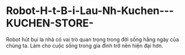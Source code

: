 # Robot-H-t-B-i-Lau-Nh-Kuchen---KUCHEN-STORE-
Robot hút bụi la nhà có vai trò quan trọng trong đời sống hằng ngày của chúng ta. Làm cho cuộc sống trong gia đình trở nên hiện đại hơn.
